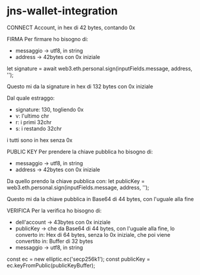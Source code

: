 # jns-wallet-integration


CONNECT
Account, in hex di 42 bytes, contando 0x


FIRMA
Per firmare ho bisogno di:
- messaggio -> utf8, in string
- address -> 42bytes con 0x iniziale

let signature = await web3.eth.personal.sign(inputFields.message, address, '');

Questo mi da la signature in hex di 132 bytes con 0x iniziale

Dal quale estraggo:
- signature: 130, togliendo 0x
- v: l'ultimo chr
- r: i primi 32chr
- s: i restando 32chr

i tutti sono in hex senza 0x


PUBLIC KEY
Per prendere la chiave pubblica ho bisogno di:
- messaggio -> utf8, in string
- address -> 42bytes con 0x iniziale

Da quello prendo la chiave pubblica con: 
let publicKey = web3.eth.personal.sign(inputFields.message, address, '');

Questo mi da la chiave pubblica in Base64 di 44 bytes, con l'uguale alla fine


VERIFICA
Per la verifica ho bisogno di:
- dell'account -> 43bytes con 0x iniziale
- publicKey -> che da Base64 di 44 bytes, con l'uguale alla fine, lo converto in:
                        Hex di 64 bytes, senza lo 0x iniziale,
                che poi viene convertito in:
                        Buffer di 32 bytes    
- messaggio -> utf8, in string  
        
const ec = new elliptic.ec('secp256k1');
const publicKey = ec.keyFromPublic(publicKeyBuffer);